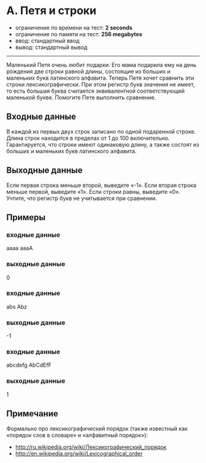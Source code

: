 # A. Петя и строки

- ограничение по времени на тест: **2 seconds**
- ограничение по памяти на тест: **256 megabytes**
- ввод: стандартный ввод
- вывод: стандартный вывод

---

Маленький Петя очень любит подарки.
Его мама подарила ему на день рождения две строки равной длины,
состоящие из больших и маленьких букв латинского алфавита.
Теперь Петя хочет сравнить эти строки лексикографически.
При этом регистр букв значения не имеет,
то есть большая буква считается эквивалентной соответствующей маленькой букве.
Помогите Пете выполнить сравнение.

## Входные данные
В каждой из первых двух строк записано по одной подаренной строке.
Длина строк находится в пределах от 1 до 100 включительно.
Гарантируется, что строки имеют одинаковую длину,
а также состоят из больших и маленьких букв латинского алфавита.

## Выходные данные
Если первая строка меньше второй, выведите «-1».
Если вторая строка меньше первой, выведите «1».
Если строки равны, выведите «0».
Учтите, что регистр букв не учитывается при сравнении.

## Примеры
### входные данные
aaaa
aaaA
### выходные данные
0

### входные данные
abs
Abz
### выходные данные
-1

### входные данные
abcdefg
AbCdEfF
### выходные данные
1

## Примечание
Формально про лексикографический порядок
(также известный как «порядок слов в словаре» и «алфавитный порядок»):

- http://ru.wikipedia.org/wiki/Лексикографический_порядок
- http://en.wikipedia.org/wiki/Lexicographical_order
